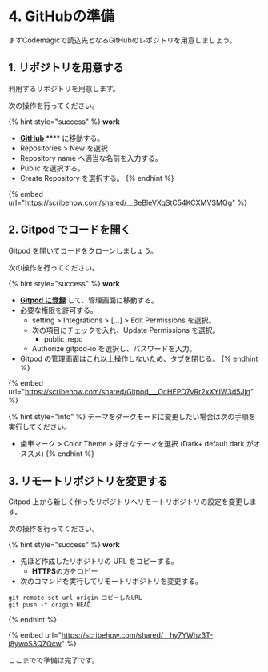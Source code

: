 # 4. GitHubの準備

まずCodemagicで読込先となるGitHubのレポジトリを用意しましょう。

## 1. リポジトリを用意する <a href="#1-rihoshitoriwosuru" id="1-rihoshitoriwosuru"></a>

利用するリポジトリを用意します。

次の操作を行ってください。

{% hint style="success" %}
**work**

* [**GitHub**](https://github.com) **** に移動する。
* Repositories > New を選択
* Repository name へ適当な名前を入力する。
* Public を選択する。
* Create Repository を選択する。
{% endhint %}

{% embed url="https://scribehow.com/shared/__BeBleVXqStC54KCXMVSMQg" %}

## 2. Gitpod でコードを開く <a href="#2-gitpod-tektowoku" id="2-gitpod-tektowoku"></a>

Gitpod を開いてコードをクローンしましょう。

次の操作を行ってください。

{% hint style="success" %}
**work**

* [**Gitpod に登録**](https://gitpod.io/#https://github.com/MarkingCloud/handson-flutter-sns/tree/part3-codemagic) して、管理画面に移動する。
* 必要な権限を許可する。
  * setting > Integrations > \[...] > Edit Permissions を選択。
  * 次の項目にチェックを入れ、Update Permissions を選択。
    * public\_repo
  * Authorize gitpod-io を選択し、パスワードを入力。
* Gitpod の管理画面はこれ以上操作しないため、タブを閉じる。
{% endhint %}

{% embed url="https://scribehow.com/shared/Gitpod___OcHEPD7vRr2xXYIW3d5Jjg" %}

{% hint style="info" %}
テーマをダークモードに変更したい場合は次の手順を実行してください。

* 歯車マーク > Color Theme > 好きなテーマを選択 (Dark+ default dark がオススメ)
{% endhint %}

## 3. リモートリポジトリを変更する

Gitpod 上から新しく作ったリポジトリへリモートリポジトリの設定を変更します。

次の操作を行ってください。

{% hint style="success" %}
**work**

* 先ほど作成したリポジトリの URL をコピーする。
  * **HTTPS**の方をコピー
* 次のコマンドを実行してリモートリポジトリを変更する。

```
git remote set-url origin コピーしたURL
git push -f origin HEAD
```
{% endhint %}

{% embed url="https://scribehow.com/shared/__hy7YWhz3T-i8ywoS3QZQcw" %}

ここまでで準備は完了です。

